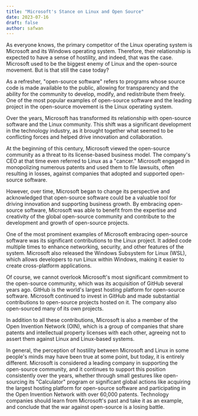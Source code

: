 ```yaml
---
title: "Microsoft's Stance on Linux and Open Source"
date: 2023-07-16
draft: false
author: safwan
---
```


As everyone knows, the primary competitor of the Linux operating system is Microsoft and its Windows operating system. Therefore, their relationship is expected to have a sense of hostility, and indeed, that was the case. Microsoft used to be the biggest enemy of Linux and the open-source movement. But is that still the case today?

As a refresher, "open-source software" refers to programs whose source code is made available to the public, allowing for transparency and the ability for the community to develop, modify, and redistribute them freely. One of the most popular examples of open-source software and the leading project in the open-source movement is the Linux operating system.

Over the years, Microsoft has transformed its relationship with open-source software and the Linux community. This shift was a significant development in the technology industry, as it brought together what seemed to be conflicting forces and helped drive innovation and collaboration.

At the beginning of this century, Microsoft viewed the open-source community as a threat to its license-based business model. The company's CEO at that time even referred to Linux as a "cancer." Microsoft engaged in monopolizing numerous patents and used them to file lawsuits, often resulting in losses, against companies that adopted and supported open-source software.

However, over time, Microsoft began to change its perspective and acknowledged that open-source software could be a valuable tool for driving innovation and supporting business growth. By embracing open-source software, Microsoft was able to benefit from the expertise and creativity of the global open-source community and contribute to the development and growth of open-source projects.

One of the most prominent examples of Microsoft embracing open-source software was its significant contributions to the Linux project. It added code multiple times to enhance networking, security, and other features of the system. Microsoft also released the Windows Subsystem for Linux (WSL), which allows developers to run Linux within Windows, making it easier to create cross-platform applications.

Of course, we cannot overlook Microsoft's most significant commitment to the open-source community, which was its acquisition of GitHub several years ago. GitHub is the world's largest hosting platform for open-source software. Microsoft continued to invest in GitHub and made substantial contributions to open-source projects hosted on it. The company also open-sourced many of its own projects.

In addition to all these contributions, Microsoft is also a member of the Open Invention Network (OIN), which is a group of companies that share patents and intellectual property licenses with each other, agreeing not to assert them against Linux and Linux-based systems.

In general, the perception of hostility between Microsoft and Linux in some people's minds may have been true at some point, but today, it is entirely different. Microsoft is considered a leading company in supporting the open-source community, and it continues to support this position consistently over the years, whether through small gestures like open-sourcing its "Calculator" program or significant global actions like acquiring the largest hosting platform for open-source software and participating in the Open Invention Network with over 60,000 patents. Technology companies should learn from Microsoft's past and take it as an example, and conclude that the war against open-source is a losing battle.
